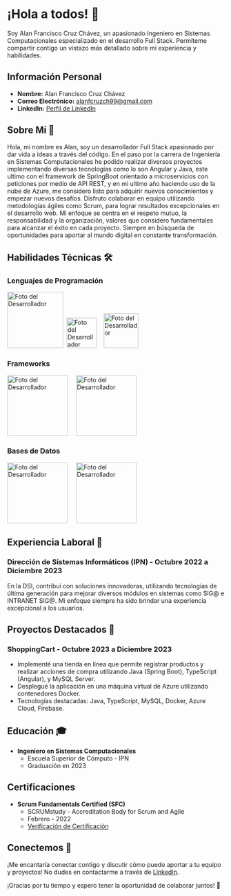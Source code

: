 # ¡Hola a todos! 👋

Soy Alan Francisco Cruz Chávez, un apasionado Ingeniero en Sistemas Computacionales especializado en el desarrollo Full Stack. Permíteme compartir contigo un vistazo más detallado sobre mi experiencia y habilidades.

## Información Personal

- **Nombre:** Alan Francisco Cruz Chávez
- **Correo Electrónico:** alanfcruzch99@gmail.com
- **LinkedIn:** [Perfil de LinkedIn](www.linkedin.com/in/alanfcch-84069017b)

## Sobre Mí 🚀

Hola, mi nombre es Alan, soy un desarrollador Full Stack apasionado por dar vida a ideas a través del código. En el paso por la carrera de Ingeniería en Sistemas Computacionales he podido realizar diversos proyectos implementando diversas tecnologías como lo son Angular y Java, este ultimo con el framework de SpringBoot orientado a microservicios con peticiones por medio de API REST, y en mi ultimo año haciendo uso de la nube de Azure, me considero listo para adquirir nuevos conocimientos y empezar nuevos desafíos. Disfruto colaborar en equipo utilizando metodologías ágiles como Scrum, para lograr resultados excepcionales en el desarrollo web. Mi enfoque se centra en el respeto mutuo, la responsabilidad y la organización, valores que considero fundamentales para alcanzar el éxito en cada proyecto. Siempre en búsqueda de oportunidades para aportar al mundo digital en constante transformación.

## Habilidades Técnicas 🛠️

### Lenguajes de Programación

<img src="https://logos-world.net/wp-content/uploads/2023/02/JavaScript-Symbol.png" alt="Foto del Desarrollador" width="130px" />&nbsp;&nbsp;<img src="https://w7.pngwing.com/pngs/915/519/png-transparent-typescript-hd-logo-thumbnail.png" alt="Foto del Desarrollador" width="70px"/>&nbsp;&nbsp;&nbsp;&nbsp;<img src="https://brandslogos.com/wp-content/uploads/images/large/java-logo-1.png" alt="Foto del Desarrollador" width="80px" />

### Frameworks

<img src="https://rubensa.files.wordpress.com/2021/05/spring-boot-logo.png" alt="Foto del Desarrollador" width="140px" />&nbsp;&nbsp;&nbsp;&nbsp;&nbsp;<img src="https://i.pinimg.com/originals/1d/78/36/1d7836b162169e9836b6761253132a81.png" alt="Foto del Desarrollador" width="140px" />

### Bases de Datos

<img src="https://1000marcas.net/wp-content/uploads/2020/11/MySQL-logo.png" alt="Foto del Desarrollador" width="140px" />&nbsp;&nbsp;&nbsp;&nbsp;&nbsp;<img src="https://cfvod.kaltura.com/p/2171811/sp/217181100/thumbnail/entry_id/1_ftczehvo/version/100011/width/478/height/269/width/478/height/269/type/3/quality/100" alt="Foto del Desarrollador" width="140px" />

## Experiencia Laboral 💼

### Dirección de Sistemas Informáticos (IPN) - Octubre 2022 a Diciembre 2023

En la DSI, contribuí con soluciones innovadoras, utilizando tecnologías de última generación para mejorar diversos módulos en sistemas como SIG@ e INTRANET SIG@. Mi enfoque siempre ha sido brindar una experiencia excepcional a los usuarios.

## Proyectos Destacados 🌟

### ShoppingCart - Octubre 2023 a Diciembre 2023

- Implementé una tienda en línea que permite registrar productos y realizar acciones de compra utilizando Java (Spring Boot), TypeScript (Angular), y MySQL Server.
- Desplegué la aplicación en una máquina virtual de Azure utilizando contenedores Docker.
- Tecnologías destacadas: Java, TypeScript, MySQL, Docker, Azure Cloud, Firebase.

## Educación 🎓

- **Ingeniero en Sistemas Computacionales**
  - Escuela Superior de Cómputo - IPN
  - Graduación en 2023

## Certificaciones

- **Scrum Fundamentals Certified (SFC)**
  - SCRUMstudy - Accreditation Body for Scrum and Agile
  - Febrero - 2022
  - [Verificación de Certificación](https://www.scrumstudy.com/certification/verify?type=SFC&number=966490)


## Conectemos 🤝

¡Me encantaría conectar contigo y discutir cómo puedo aportar a tu equipo y proyectos! No dudes en contactarme a través de [LinkedIn](www.linkedin.com/in/alanfcch-84069017b).

¡Gracias por tu tiempo y espero tener la oportunidad de colaborar juntos! 🚀
